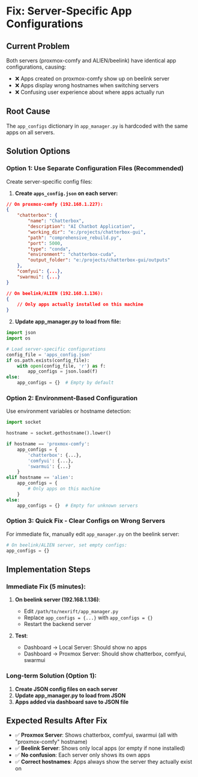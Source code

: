 # Fix: Server-Specific App Configurations

## Current Problem
Both servers (proxmox-comfy and ALIEN/beelink) have identical app configurations, causing:
- ❌ Apps created on proxmox-comfy show up on beelink server
- ❌ Apps display wrong hostnames when switching servers
- ❌ Confusing user experience about where apps actually run

## Root Cause
The `app_configs` dictionary in `app_manager.py` is hardcoded with the same apps on all servers.

## Solution Options

### Option 1: Use Separate Configuration Files (Recommended)
Create server-specific config files:

1. **Create `apps_config.json` on each server:**
```json
// On proxmox-comfy (192.168.1.227):
{
    "chatterbox": {
        "name": "Chatterbox",
        "description": "AI Chatbot Application",
        "working_dir": "e:/projects/chatterbox-gui",
        "path": "comprehensive_rebuild.py",
        "port": 5000,
        "type": "conda",
        "environment": "chatterbox-cuda",
        "output_folder": "e:/projects/chatterbox-gui/outputs"
    },
    "comfyui": {...},
    "swarmui": {...}
}

// On beelink/ALIEN (192.168.1.136):
{
    // Only apps actually installed on this machine
}
```

2. **Update app_manager.py to load from file:**
```python
import json
import os

# Load server-specific configurations
config_file = 'apps_config.json'
if os.path.exists(config_file):
    with open(config_file, 'r') as f:
        app_configs = json.load(f)
else:
    app_configs = {}  # Empty by default
```

### Option 2: Environment-Based Configuration
Use environment variables or hostname detection:

```python
import socket

hostname = socket.gethostname().lower()

if hostname == 'proxmox-comfy':
    app_configs = {
        'chatterbox': {...},
        'comfyui': {...},
        'swarmui': {...}
    }
elif hostname == 'alien':
    app_configs = {
        # Only apps on this machine
    }
else:
    app_configs = {}  # Empty for unknown servers
```

### Option 3: Quick Fix - Clear Configs on Wrong Servers
For immediate fix, manually edit `app_manager.py` on the beelink server:

```python
# On beelink/ALIEN server, set empty configs:
app_configs = {}
```

## Implementation Steps

### Immediate Fix (5 minutes):
1. **On beelink server (192.168.1.136)**:
   - Edit `/path/to/nexrift/app_manager.py`
   - Replace `app_configs = {...}` with `app_configs = {}`
   - Restart the backend server

2. **Test**:
   - Dashboard → Local Server: Should show no apps
   - Dashboard → Proxmox Server: Should show chatterbox, comfyui, swarmui

### Long-term Solution (Option 1):
1. **Create JSON config files on each server**
2. **Update app_manager.py to load from JSON**
3. **Apps added via dashboard save to JSON file**

## Expected Results After Fix
- ✅ **Proxmox Server**: Shows chatterbox, comfyui, swarmui (all with "proxmox-comfy" hostname)
- ✅ **Beelink Server**: Shows only local apps (or empty if none installed)
- ✅ **No confusion**: Each server only shows its own apps
- ✅ **Correct hostnames**: Apps always show the server they actually exist on